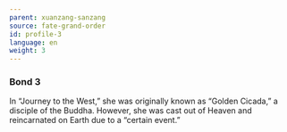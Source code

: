```yaml
---
parent: xuanzang-sanzang
source: fate-grand-order
id: profile-3
language: en
weight: 3
---
```


### Bond 3

In “Journey to the West,” she was originally known as “Golden Cicada,” a disciple of the Buddha. However, she was cast out of Heaven and reincarnated on Earth due to a “certain event.” 

